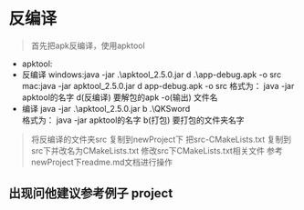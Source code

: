 # 反编译

> 首先把apk反编译，使用apktool

+ apktool:
+ 反编译
	windows:java -jar .\apktool_2.5.0.jar d .\app-debug.apk -o src
    mac:java -jar apktool_2.5.0.jar d app-debug.apk -o src
	格式为：   java  -jar  apktool的名字  d(反编译)  要解包的apk  -o(输出)  文件名
+ 编译
	java -jar .\apktool_2.5.0.jar b .\QKSword\
	格式为： java  -jar  apktool的名字  b(打包)  要打包的文件夹名字

> 将反编译的文件夹src 复制到newProject下
> 把src-CMakeLists.txt 复制到src下并改名为CMakeLists.txt
> 修改src下CMakeLists.txt相关文件
> 参考newProject下readme.md文档进行操作

## 出现问他建议参考例子 project